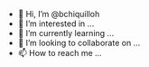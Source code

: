 - 👋 Hi, I’m @bchiquilloh
- 👀 I’m interested in ...
- 🌱 I’m currently learning ...
- 💞️ I’m looking to collaborate on ...
- 📫 How to reach me ...

<!---
bchiquilloh/bchiquilloh is a ✨ special ✨ repository because its `README.md` (this file) appears on your GitHub profile.
You can click the Preview link to take a look at your changes.
--->
